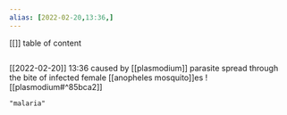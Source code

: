 ```yaml
---
alias: [2022-02-20,13:36,]
---
```

[[]]
table of content
```toc
```

[[2022-02-20]] 13:36
caused by [[plasmodium]] parasite
spread through the bite of infected female [[anopheles mosquito]]es
![[plasmodium#^85bca2]]
```query
"malaria"
```